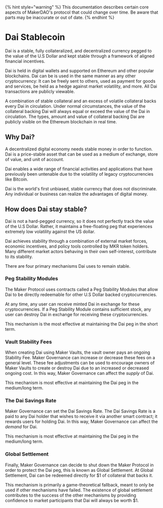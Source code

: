 {% hint style="warning" %} This documentation describes certain core aspects of MakerDAO's protocol that could change over time. Be aware that parts may be inaccurate or out of date. {% endhint %}

# Dai Stablecoin

Dai is a stable, fully collateralized, and decentralized currency pegged to the value of the U.S Dollar and kept stable through a framework of aligned financial incentives. 

Dai is held in digital wallets and supported on Ethereum and other popular blockchains. Dai can be is used in the same manner as any other cryptocurrency: It can be freely sent to others, used as payment for goods and services, be held as a hedge against market volatility, and more. All Dai transactions are publicly viewable.

A combination of stable collateral and an excess of volatile collateral backs every Dai in circulation. Under normal circumstances, the value of the collateral backing Dai will always equal or exceed the value of the Dai in circulation. The types, amount and value of collateral backing Dai are publicly visible on the Ethereum blockchain in real time.

## Why Dai?

A decentralized digital economy needs stable money in order to function. Dai is a price-stable asset that can be used as a medium of exchange, store of value, and unit of account.

Dai enables a wide range of financial activities and applications that have previously been untenable due to the volatility of legacy cryptocurrencies like Bitcoin.

Dai is the world's first unbiased, stable currency that does not discriminate. Any individual or business can realize the advantages of digital money.

## How does Dai stay stable?

Dai is not a hard-pegged currency, so it does not perfectly track the value of the U.S Dollar. Rather, it maintains a free-floating peg that experiences extremely low volatility against the US dollar.

Dai achieves stability through a combination of external market forces, economic incentives, and policy tools controlled by MKR token holders. Many different market actors behaving in their own self-interest, contribute to its stability.

There are four primary mechanisms Dai uses to remain stable.

### Peg Stability Modules

The Maker Protocol uses contracts called a Peg Stability Modules that allow Dai to be directly redeemable for other U.S Dollar backed cryptocurrencies. 

At any time, any user can receive minted Dai in exchange for these cryptocurrencies. If a Peg Stability Module contains sufficient stock, any user can destroy Dai in exchange for receiving these cryptocurrencies. 

This mechanism is the most effective at maintaining the Dai peg in the short term. 

### Vault Stability Fees

When creating Dai using Maker Vaults, the vault owner pays an ongoing Stability Fee. Maker Governance can increase or decrease these fees on a general level. These fee adjustments can be used to encourage owners of Maker Vaults to create or destroy Dai due to an increased or decreased ongoing cost. In this way, Maker Governance can affect the _supply_ of Dai.

This mechanism is most effective at maintaining the Dai peg in the medium/long term.

###  The Dai Savings Rate

Maker Governance can set the Dai Savings Rate. The Dai Savings Rate is a paid to any Dai holder that wishes to receive it via another smart contract; it rewards users for holding Dai. In this way, Maker Governance can affect the _demand_ for Dai. 

This mechanism is most effective at maintaining the Dai peg in the medium/long term.

### Global Settlement

Finally, Maker Governance can decide to shut down the Maker Protocol in order to protect the Dai peg, this is known as Global Settlement. At Global Settlement, Dai can be redeemed directly for $1 of collateral that backs it.

This mechanism is primarily a game-theoretical fallback, meant to only be used if other mechanisms have failed. The existence of global settlement contributes to the success of the other mechanisms by providing confidence to market participants that Dai will always be worth $1.